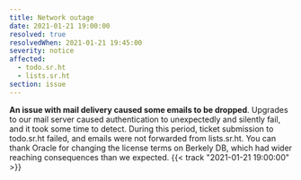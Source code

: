 ```yaml
---
title: Network outage
date: 2021-01-21 19:00:00
resolved: true
resolvedWhen: 2021-01-21 19:45:00
severity: notice
affected:
  - todo.sr.ht
  - lists.sr.ht
section: issue
---
```


**An issue with mail delivery caused some emails to be dropped**. Upgrades to
our mail server caused authentication to unexpectedly and silently fail, and it
took some time to detect. During this period, ticket submission to todo.sr.ht
failed, and emails were not forwarded from lists.sr.ht. You can thank Oracle for
changing the license terms on Berkely DB, which had wider reaching consequences
than we expected.
{{< track "2021-01-21 19:00:00" >}}

